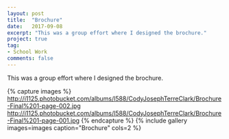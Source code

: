 ```yaml
---
layout: post
title:  "Brochure"
date:   2017-09-08
excerpt: "This was a group effort where I designed the brochure."
project: true
tag:
- School Work
comments: false
---
```


This was a group effort where I designed the brochure.

{% capture images %}
  http://i1125.photobucket.com/albums/l588/CodyJosephTerreClark/Brochure-Final%201-page-002.jpg
  http://i1125.photobucket.com/albums/l588/CodyJosephTerreClark/Brochure-Final%201-page-001.jpg
{% endcapture %}
{% include gallery images=images caption="Brochure" cols=2 %}
